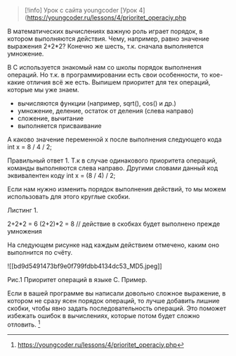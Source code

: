
>[!info]
>Урок с сайта youngcoder
>[Урок 4](https://youngcoder.ru/lessons/4/prioritet_operaciy.php

В математических вычислениях важную роль играет порядок, в котором выполняются действия. Чему, например, равно значение выражения 2+2\*2? Конечно же шесть, т.к. сначала выполняется умножение.

В C используется знакомый нам со школы порядок выполнения операций. Но т.к. в программировании есть свои особенности, то кое-какие отличия всё же есть. Выпишем приоритет для тех операций, которые мы уже знаем.

-   вычисляются функции (например, sqrt(), cos() и др.)
-   умножение, деление, остаток от деления (слева направо)
-   сложение, вычитание
-   выполняется присваивание

А каково значение переменной x после выполнения следующего кода int x = 8 / 4 / 2;

Правильный ответ 1. Т.к в случае одинакового приоритета операций, команды выполняются слева направо. Другими словами данный код эквивалентен коду int x = (8 / 4) / 2;

Если нам нужно изменить порядок выполнения действий, то мы можем использовать для этого круглые скобки.

Листинг 1.

2+2\*2 \= 6
(2+2)\*2 \= 8 // действие в скобках будет выполнено прежде умножения

На следующем рисунке над каждым действием отмечено, каким оно выполнится по счёту.

![[bd9d5491473bf9e0f799fdbb4134dc53_MD5.jpeg]]

Рис.1 Приоритет операций в языке С. Пример.

Если в вашей программе вы написали довольно сложное выражение, в котором не сразу ясен порядок операций, то лучше добавить лишние скобки, чтобы явно задать последовательность операций. Это поможет избежать ошибок в вычислениях, которые потом будет сложно отловить.
[^1] 

 [^1]: https://youngcoder.ru/lessons/4/prioritet_operaciy.php  
